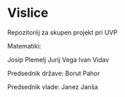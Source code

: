 # Vislice
Repozitoriij za skupen projekt pri UVP

Matematiki:

Josip Plemelj
Jurij Vega
Ivan Vidav

Predsednik države:
Borut Pahor

Predsednik vlade:
Janez Janša

